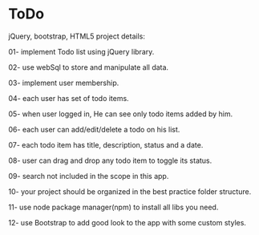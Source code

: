 # ToDo

jQuery, bootstrap, HTML5 project details:

01- implement Todo list using jQuery library.

02- use webSql to store and manipulate all data.

03- implement user membership.

04- each user has set of todo items.

05- when user logged in, He can see only todo items added by him.

06- each user can add/edit/delete a todo on his list.

07- each todo item has title, description, status and a date.

08- user can drag and drop any todo item to toggle its status.

09- search not included in the scope in this app.

10- your project should be organized in the best practice folder structure.

11- use node package manager(npm) to install all libs you need.

12- use Bootstrap to add good look to the app with some custom styles.
